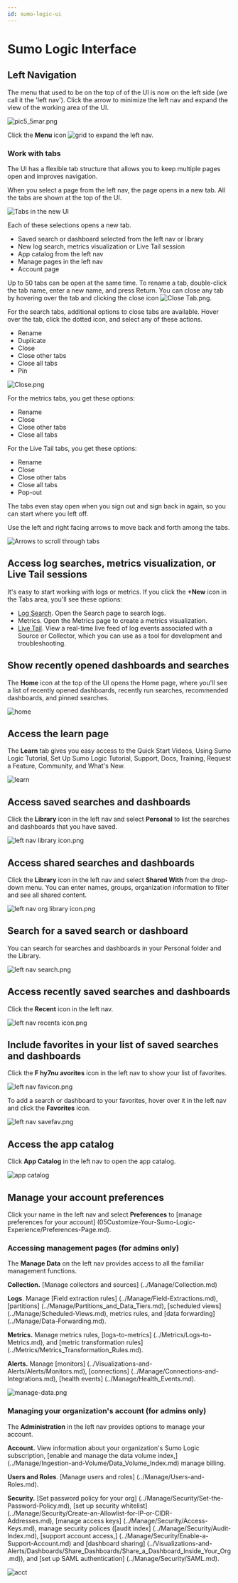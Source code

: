 ```yaml
---
id: sumo-logic-ui
---
```


# Sumo Logic Interface

## Left Navigation

The menu that used to be on the top of of the UI is now on the left side (we call it the 'left nav'). Click the arrow to minimize the left nav and expand the view of the working area of the UI.

![pic5_5mar.png](/img/get-started/ui/left-nav.png)

Click the **Menu** icon ![grid](/img/reuse/grid-menu.png) to expand the left nav.

### Work with tabs

The UI has a flexible tab structure that allows you to keep multiple pages open and improves navigation.

When you select a page from the left nav, the page opens in a new tab. All the tabs are shown at the top of the UI.

![Tabs in the new UI](/img/get-started/ui/NewUItabs.png)

Each of these selections opens a new tab.

* Saved search or dashboard selected from the left nav or library
* New log search, metrics visualization or Live Tail session
* App catalog from the left nav
* Manage pages in the left nav
* Account page 

Up to 50 tabs can be open at the same time. To rename a tab, double-click the tab name, enter a new name, and press Return. You can close any tab by hovering over the tab and clicking the close icon ![Close Tab.png](/img/reuse/icon-close.png).

For the search tabs, additional options to close tabs are available. Hover over the tab, click the dotted icon, and select any of these actions.

* Rename
* Duplicate
* Close
* Close other tabs
* Close all tabs
* Pin

![Close.png](/img/get-started/ui/Close.png)

For the metrics tabs, you get these options:

* Rename
* Close
* Close other tabs
* Close all tabs

For the Live Tail tabs, you get these options:

* Rename
* Close
* Close other tabs
* Close all tabs
* Pop-out

The tabs even stay open when you sign out and sign back in again, so you can start where you left off.

Use the left and right facing arrows to move back and forth among the tabs.

![Arrows to scroll through tabs](/img/get-started/ui/ui-tab-arrows.png)

## Access log searches, metrics visualization, or Live Tail sessions

It's easy to start working with logs or metrics. If you click the **+New** icon in the Tabs area, you'll see these options: 

* [Log Search](/docs/search). Open the Search page to search logs.
* Metrics. Open the Metrics page to create a metrics visualization.
* [Live Tail](../search/live-tail/about-live-tail.md). View a real-time live feed of log events associated with a Source or Collector, which you can use as a tool for development and troubleshooting.

## Show recently opened dashboards and searches

The **Home** icon at the top of the UI opens the Home page, where you'll see a list of recently opened dashboards, recently run searches, recommended dashboards, and pinned searches.

![home](/img/get-started/ui/Home.png)

## Access the learn page

The **Learn** tab gives you easy access to the Quick Start Videos, Using Sumo Logic Tutorial, Set Up Sumo Logic Tutorial, Support, Docs, Training, Request a Feature, Community, and What's New.

![learn](/img/get-started/ui/Learn.png)

## Access saved searches and dashboards 

Click the **Library** icon in the left nav and select **Personal** to list the searches and dashboards that you have saved.

![left nav library icon.png](/img/get-started/ui/icon-left-nav-library.png)

## Access shared searches and dashboards

Click the **Library** icon in the left nav and select **Shared With** from the drop-down menu. You can enter names, groups, organization information to filter and see all shared content. 

![left nav org library icon.png](/img/get-started/ui/icon-left-nav-org.png)

## Search for a saved search or dashboard 

You can search for searches and dashboards in your Personal folder and the Library. 

![left nav search.png](/img/get-started/ui/icon-left-nav-search.png)

## Access recently saved searches and dashboards

Click the **Recent** icon in the left nav.

![left nav recents icon.png](/img/get-started/ui/icon-left-nav-recent.png)

## Include favorites in your list of saved searches and dashboards

Click the **F hy7nu      avorites** icon in the left nav to show your list of favorites.

![left nav favicon.png](/img/get-started/ui/icon-left-nav-favorites.png)

To add a search or dashboard to your favorites, hover over it in the left nav and click the **Favorites** icon.

![left nav savefav.png](/img/get-started/ui/favorite.png)

## Access the app catalog

Click **App Catalog** in the left nav to open the app catalog.

![app catalog](/img/get-started/ui/Appcatalog.png)

## Manage your account preferences

Click your name in the left nav and select **Preferences** to [manage preferences for your account] (05Customize-Your-Sumo-Logic-Experience/Preferences-Page.md). 

### Accessing management pages (for admins only)

The **Manage Data** on the left nav provides access to all the familiar management functions.

**Collection.** [Manage collectors and sources] (../Manage/Collection.md)

**Logs**. Manage [Field extraction rules] (../Manage/Field-Extractions.md),
[partitions] (../Manage/Partitions_and_Data_Tiers.md), [scheduled views] (../Manage/Scheduled-Views.md), metrics rules, and [data forwarding] (../Manage/Data-Forwarding.md).

**Metrics.** Manage metrics rules, [logs-to-metrics] (../Metrics/Logs-to-Metrics.md), and [metric transformation rules] (../Metrics/Metrics_Transformation_Rules.md).

**Alerts.**
Manage [monitors] (../Visualizations-and-Alerts/Alerts/Monitors.md), [connections] (../Manage/Connections-and-Integrations.md), [health events] (../Manage/Health_Events.md).

![manage-data.png](/img/get-started/ui/manage-data.png)

### Managing your organization's account (for admins only)

The **Administration** in the left nav provides options to manage your account.

**Account.** View information about your organization's Sumo Logic subscription, [enable and manage the data volume
index,] (../Manage/Ingestion-and-Volume/Data_Volume_Index.md) manage billing.

**Users and Roles**. [Manage users and roles] (../Manage/Users-and-Roles.md).

**Security.** [Set password policy for your org] (../Manage/Security/Set-the-Password-Policy.md), [set up security whitelist] (../Manage/Security/Create-an-Allowlist-for-IP-or-CIDR-Addresses.md), [manage access keys] (../Manage/Security/Access-Keys.md), manage security polices ([audit index] (../Manage/Security/Audit-Index.md), [support account access,] (../Manage/Security/Enable-a-Support-Account.md) and [dashboard sharing] (../Visualizations-and-Alerts/Dashboards/Share_Dashboards/Share_a_Dashboard_Inside_Your_Org.md)), and [set up SAML authentication] (../Manage/Security/SAML.md).

![acct](/img/get-started/ui/Account.png)
